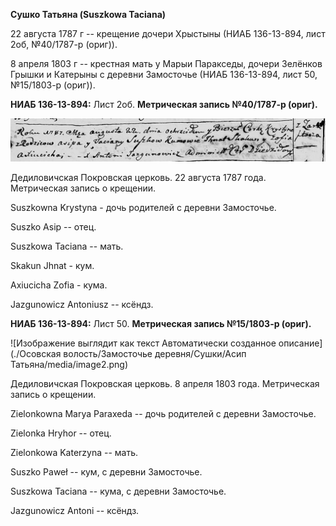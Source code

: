 **Сушко Татьяна (Suszkowa Taciana)**

22 августа 1787 г -- крещение дочери Хрыстыны (НИАБ 136-13-894, лист
2об, №40/1787-р (ориг)).

8 апреля 1803 г -- крестная мать у Марыи Паракседы, дочери Зелёнков
Грышки и Катерыны с деревни Замосточье (НИАБ 136-13-894, лист 50,
№15/1803-р (ориг)).

**НИАБ 136-13-894:** Лист 2об. **Метрическая запись №40/1787-р (ориг).**

![](./media/eb84a2d53e19f449c064a247c1fb30453c984d24.png)

Дедиловичская Покровская церковь. 22 августа 1787 года. Метрическая
запись о крещении.

Suszkowna Krystyna - дочь родителей с деревни Замосточье.

Suszko Asip -- отец.

Suszkowa Taciana -- мать.

Skakun Jhnat - кум.

Axiucicha Zofia - кума.

Jazgunowicz Antoniusz -- ксёндз.

**НИАБ 136-13-894:** Лист 50. **Метрическая запись №15/1803-р (ориг).**

![Изображение выглядит как текст Автоматически созданное
описание](./Осовская волость/Замосточье деревня/Сушки/Асип Татьяна/media/image2.png)

Дедиловичская Покровская церковь. 8 апреля 1803 года. Метрическая запись
о крещении.

Zielonkowna Marya Paraxeda -- дочь родителей с деревни Замосточье.

Zielonka Hryhor -- отец.

Zielonkowa Katerzyna -- мать.

Suszko Paweł -- кум, с деревни Замосточье.

Suszkowa Taciana -- кума, с деревни Замосточье.

Jazgunowicz Antoni -- ксёндз.
